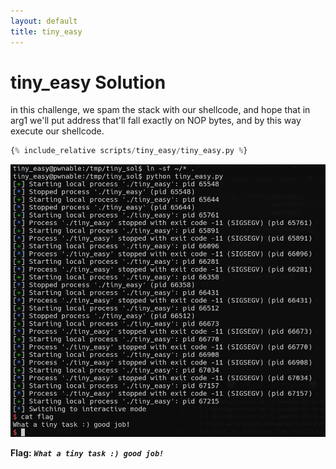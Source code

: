 ```yaml
---
layout: default
title: tiny_easy
---
```


# tiny_easy Solution

in this challenge, we spam the stack with our shellcode, and hope that in arg1 we'll put address that'll fall exactly on NOP bytes, and by this way execute our shellcode.

```python
{% include_relative scripts/tiny_easy/tiny_easy.py %}
```


![image](./images/tiny_easy.png)

**Flag:** ***`What a tiny task :) good job!`***
